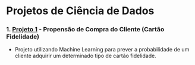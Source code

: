 # Projetos de Ciência de Dados


### 1. [Projeto 1](https://github.com/Ribeiro20214543/Projetos_Data/tree/main/Projetos_DataScience/Projeto01) - Propensão de Compra do Cliente (Cartão Fidelidade)
  * Projeto utilizando Machine Learning para prever a probabilidade de um cliente adquirir um determinado tipo de cartão fidelidade.
